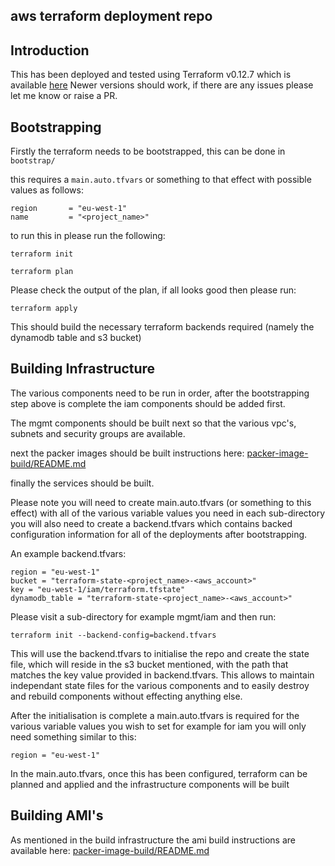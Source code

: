 ## aws terraform deployment repo

## Introduction
This has been deployed and tested using Terraform v0.12.7 which is available [here](https://releases.hashicorp.com/terraform/0.12.7/)
Newer versions should work, if there are any issues please let me know or raise a PR. 


## Bootstrapping
Firstly the terraform needs to be bootstrapped, this can be done in `bootstrap/`

this requires a `main.auto.tfvars` or something to that effect with possible values as follows:

```
region       = "eu-west-1"
name         = "<project_name>"
```

to run this in please run the following:

```
terraform init

terraform plan
```

Please check the output of the plan, if all looks good then please run:

```
terraform apply
```

This should build the necessary terraform backends required (namely the dynamodb table and s3 bucket)


## Building Infrastructure
The various components need to be run in order, after the bootstrapping step above is complete the iam components should be added first.

The mgmt components should be built next so that the various vpc's, subnets and security groups are available.

next the packer images should be built instructions here: 
[packer-image-build/README.md](https://github.com/vamegh/packer-image-build/blob/master/README.md) 

finally the services should be built.

Please note you will need to create main.auto.tfvars (or something to this effect) with all of the various variable values you need in each sub-directory
you will also need to create a backend.tfvars which contains backed configuration information for all of the deployments after bootstrapping. 

An example backend.tfvars:

```
region = "eu-west-1"
bucket = "terraform-state-<project_name>-<aws_account>"
key = "eu-west-1/iam/terraform.tfstate"
dynamodb_table = "terraform-state-<project_name>-<aws_account>"
```


Please visit a sub-directory for example mgmt/iam and then run:

```
terraform init --backend-config=backend.tfvars
```

This will use the backend.tfvars to initialise the repo and create the state file, which will reside in the s3 bucket mentioned, with the path that matches the key value provided in backend.tfvars. This allows to maintain independant state files for the various components and to easily destroy and rebuild components without effecting anything else. 

After the initialisation is complete a main.auto.tfvars is required for the various variable values you wish to set for example for iam you will only need something similar to this:

```
region = "eu-west-1"
```

In the main.auto.tfvars, once this has been configured, terraform can be planned and applied and the infrastructure components will be built


## Building AMI's 

As mentioned in the build infrastructure the ami build instructions are available here: 
[packer-image-build/README.md](https://github.com/vamegh/packer-image-build/blob/master/README.md)



